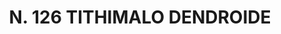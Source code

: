 ---
title: "N. 126 TITHIMALO DENDROIDE"
plant-name: "N. 126"
plant-number: "126"
plant-xml: "/assets/xml/plant126.xml"
plant-img1: "/assets/img/plant126_verso.jpg"
plant-img2: "/assets/img/plant126.jpg"
plant-title: "N. 126 TITHIMALO DENDROIDE"
plant-taxon-link: ""
plant-taxon-content: ""
layout: single-xml
---